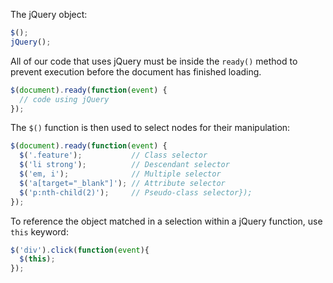 The jQuery object:

```javascript
$();
jQuery();
```

All of our code that uses jQuery must be inside the `ready()` method to prevent execution before the document has finished loading.

```javascript
$(document).ready(function(event) {
  // code using jQuery
});
```

The `$()` function is then used to select nodes for their manipulation:

```javascript
$(document).ready(function(event) {
  $('.feature');           // Class selector
  $('li strong');          // Descendant selector
  $('em, i');              // Multiple selector
  $('a[target="_blank"]'); // Attribute selector
  $('p:nth-child(2)');     // Pseudo-class selector});
});
```

To reference the object matched in a selection within a jQuery function, use `this` keyword:

```javascript
$('div').click(function(event){
  $(this);
});
```
